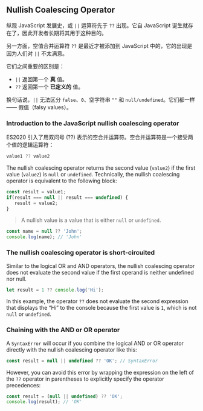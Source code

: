 ## Nullish Coalescing Operator

纵观 JavaScript 发展史，或 `||` 运算符先于 `??` 出现。它自 JavaScript 诞生就存在了，因此开发者长期将其用于这种目的。

另一方面，空值合并运算符 `??` 是最近才被添加到 JavaScript 中的，它的出现是因为人们对 `||` 不太满意。

它们之间重要的区别是：

- `||` 返回第一个 **真** 值。
- `??` 返回第一个 **已定义的** 值。

换句话说，`||` 无法区分 `false`、`0`、空字符串 `""` 和 `null/undefined`。它们都一样 —— 假值（falsy values）。

### Introduction to the JavaScript nullish coalescing operator

ES2020 引入了用双问号 (??) 表示的空合并运算符。空合并运算符是一个接受两个值的逻辑运算符：

```js
value1 ?? value2
```

The nullish coalescing operator returns the second value (`value2`) if the first value (`value2`) is `null` or `undefined`. Technically, the nullish coalescing operator is equivalent to the following block:

```js
const result = value1;
if(result === null || result === undefined) {
   result = value2;
}
```

> A nullish value is a value that is either `null` or `undefined`.

```js
const name = null ?? 'John';
console.log(name); // 'John'
```

### The nullish coalescing operator is short-circuited

Similar to the logical OR and AND operators, the nullish coalescing operator does not evaluate the second value if the first operand is neither undefined nor null.

```js
let result = 1 ?? console.log('Hi');
```

In this example, the operator `??` does not evaluate the second expression that displays the “Hi” to the console because the first value is `1`, which is not `null` or `undefined`.

### Chaining with the AND or OR operator

A `SyntaxError` will occur if you combine the logical AND or OR operator directly with the nullish coalescing operator like this:

```js
const result = null || undefined ?? 'OK'; // SyntaxError
```

However, you can avoid this error by wrapping the expression on the left of the `??` operator in parentheses to explicitly specify the operator precedences:

```js
const result = (null || undefined) ?? 'OK'; 
console.log(result); // 'OK'
```
